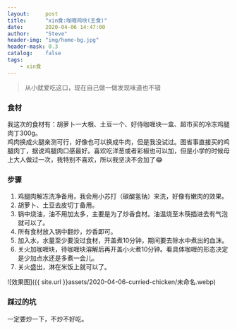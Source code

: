 ```yaml
---
layout:     post
title:      "xin食:咖喱鸡块(主食)"
date:       2020-04-06 14:47:00
author:     "Steve"
header-img: "img/home-bg.jpg"
header-mask: 0.3
catalog:    false
tags:
    - xin食
---
```



> 从小就爱吃这口，现在自己做一做发现味道也不错


### 食材

我这次的食材有：胡萝卜一大根、土豆一个、好侍咖喱块一盒、超市买的冷冻鸡腿肉丁300g。<br>
鸡肉换成火腿亲测可行，好像也可以换成牛肉，但是我没试过。图省事直接买的鸡腿肉丁，据说鸡腿肉口感最好。喜欢吃洋葱或者彩椒也可以加，但是小学的时候母上大人做过一次，我特别不喜欢，所以我坚决不会加了😂

### 步骤

1. 鸡腿肉解冻洗净备用，我会用小苏打（碳酸氢钠）来洗，好像有嫩肉的效果。
2. 胡萝卜、土豆去皮切丁备用。
3. 锅中烧油，油不用加太多，主要是为了炒香食材。油温烧至木筷插进去有气泡就可以了。
4. 所有食材放入锅中翻炒，炒香即可。
5. 加入水，水量至少要没过食材，开盖煮10分钟，期间要去除水中煮出的血沫。
6. 关火加咖喱块，待咖喱块溶解后再开盖小火煮10分钟。看具体咖喱的形态决定是少加点水还是多煮一会儿。
7. 关火盛出，淋在米饭上就可以了。

![效果图]({{ site.url }}assets/2020-04-06-curried-chicken/未命名.webp)

### 踩过的坑

一定要炒一下，不炒不好吃。